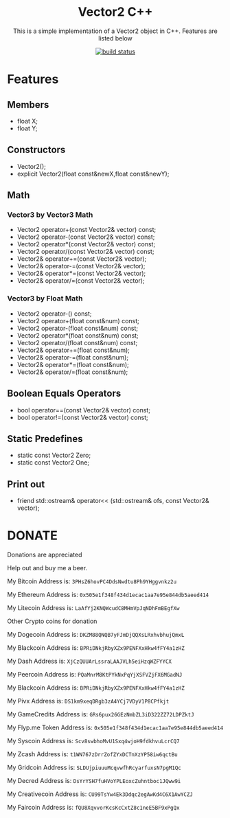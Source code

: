 <h1 align="center">Vector2 C++</h1>

<p align="center">This is a simple implementation of a Vector2 object in C++. Features are listed below</p>

<p align="center">
    <a href="https://travis-ci.org/TheKyleJohnson90/Vector2">
        <img src="https://travis-ci.org/TheKyleJohnson90/Vector2.svg?branch=master" alt="build status">
    </a>
</p>

# Features

## Members

* float X;
* float Y;

## Constructors

* Vector2();
* explicit Vector2(float const&newX,float const&newY);

## Math

### Vector3 by Vector3 Math

* Vector2		operator+(const Vector2& vector) const;
* Vector2		operator-(const Vector2& vector) const;
* Vector2		operator*(const Vector2& vector) const;
* Vector2		operator/(const Vector2& vector) const;
* Vector2&	operator+=(const Vector2& vector);
* Vector2&	operator-=(const Vector2& vector);
* Vector2&	operator*=(const Vector2& vector);
* Vector2&	operator/=(const Vector2& vector);

### Vector3 by Float Math

* Vector2		operator-() const;
* Vector2		operator+(float const&num) const;
* Vector2		operator-(float const&num) const;
* Vector2		operator*(float const&num) const;
* Vector2		operator/(float const&num) const;
* Vector2&	operator+=(float const&num);
* Vector2&	operator-=(float const&num);
* Vector2&	operator*=(float const&num);
* Vector2&	operator/=(float const&num);

## Boolean Equals Operators

* bool		operator==(const Vector2& vector) const;
* bool		operator!=(const Vector2& vector) const;

## Static Predefines

* static const Vector2 Zero;
* static const Vector2 One;

## Print out

* friend std::ostream& operator<< (std::ostream& ofs, const Vector2& vector);


# DONATE

Donations are appreciated 

Help out and buy me a beer.

My Bitcoin Address is: `3PHsZ6hovPC4DdsNwdtu8Ph9YHggvnkz2u`

My Ethereum Address is: `0x505e1f348f434d1ecac1aa7e95e844db5aeed414`

My Litecoin Address is: `LaAfYj2KNQWcudC8MHmVpJqNDhFmBEgfXw`

Other Crypto coins for donation

My Dogecoin Address is: `DKZM88QNQB7yFJmDjQQXsLRxhvbhujQmxL`

My Blackcoin Address is: `BPRiDNkjRbyXZx9PENFXxHkw4fFY4a1zHZ`

My Dash Address is: `XjCzQUUArLssraLAAJVLh5eiHzqWZFYYCX`

My Peercoin Address is: `PQaMnrM8KtPYkNxPqYjXSFVZjFX6MGadNJ`

My Blackcoin Address is: `BPRiDNkjRbyXZx9PENFXxHkw4fFY4a1zHZ`

My Pivx Address is: `DS1km9xeqDRgb3zA4YCj7VDyV1P8CPfkjt`

My GameCredits Address is: `GRs6pux26GEzNmbZL3iD322ZZ72LDPZktJ`

My Flyp.me Token Address is: `0x505e1f348f434d1ecac1aa7e95e844db5aeed414`

My Syscoin Address is: `Scv8swbhoMvU1Sxq4wjoH9fdkhvuLcrCQ7`

My Zcash Address is: `t1WN767zDrrZofZYxDCTnXzYP58iw6qctBu`

My Gridcoin Address is: `SLDUjpiuuuMcqvwfhRcyarfuxsN7pgM1Qc`

My Decred Address is: `DsYrYSH7fuHVoYPLEoxcZuhntboc1JQww9i`

My Creativecoin Address is: `CU99TsYw4Ek3Ddqc2egAwKd4C6X1AwYCZJ`

My Faircoin Address is: `fQU8XqvvorKcsKcCxtZ8c1neE5BF9xPgQx`
